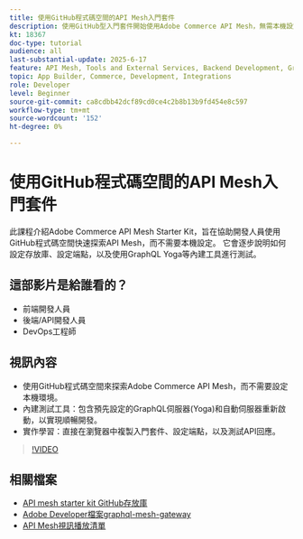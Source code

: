 ```yaml
---
title: 使用GitHub程式碼空間的API Mesh入門套件
description: 使用GitHub型入門套件開始使用Adobe Commerce API Mesh，無需本機設定。
kt: 18367
doc-type: tutorial
audience: all
last-substantial-update: 2025-6-17
feature: API Mesh, Tools and External Services, Backend Development, GraphQL, Storefront
topic: App Builder, Commerce, Development, Integrations
role: Developer
level: Beginner
source-git-commit: ca8cdbb42dcf89cd0ce4c2b8b13b9fd454e8c597
workflow-type: tm+mt
source-wordcount: '152'
ht-degree: 0%

---
```



# 使用GitHub程式碼空間的API Mesh入門套件

此課程介紹Adobe Commerce API Mesh Starter Kit，旨在協助開發人員使用GitHub程式碼空間快速探索API Mesh，而不需要本機設定。 它會逐步說明如何設定存放庫、設定端點，以及使用GraphQL Yoga等內建工具進行測試。

## 這部影片是給誰看的？

* 前端開發人員
* 後端/API開發人員
* DevOps工程師

## 視訊內容

* 使用GitHub程式碼空間來探索Adobe Commerce API Mesh，而不需要設定本機環境。
* 內建測試工具：包含預先設定的GraphQL伺服器(Yoga)和自動伺服器重新啟動，以實現順暢開發。
* 實作學習：直接在瀏覽器中複製入門套件、設定端點，以及測試API回應。

>[!VIDEO](https://video.tv.adobe.com/v/3464017?learn=on&enablevpops)

## 相關檔案

* [API mesh starter kit GitHub存放庫](https://github.com/adobe-commerce/api-mesh-starter-kit)
* [Adobe Developer檔案graphql-mesh-gateway](https://developer.adobe.com/graphql-mesh-gateway/)
* [API Mesh視訊播放清單](https://experienceleague.adobe.com/en/playlists/commerce-get-started-app-builder-and-api-mesh)
